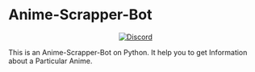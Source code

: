 # Anime-Scrapper-Bot

<p align="center">
  <a href="https://discord.gg/ajagUpyJdw">
    <img src="https://discordapp.com/api/guilds/793691412864434226/embed.png" alt="Discord">
  </a>
  
This is an Anime-Scrapper-Bot on Python. It help you to get Information about a Particular Anime.

